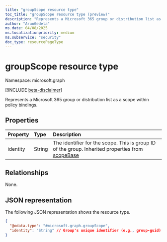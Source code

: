 ```yaml
---
title: "groupScope resource type"
toc_title: "groupScope resource type (preview)"
description: "Represents a Microsoft 365 group or distribution list as a scope within policy bindings."
author: "ArunGedela"
ms.date: 04/08/2025
ms.localizationpriority: medium
ms.subservice: "security"
doc_type: resourcePageType
---
```


# groupScope resource type

Namespace: microsoft.graph

[!INCLUDE [beta-disclaimer](../../includes/beta-disclaimer.md)]

Represents a Microsoft 365 group or distribution list as a scope within policy bindings. 

## Properties

| Property | Type   | Description                                                                                        |
| :------- | :----- | :------------------------------------------------------------------------------------------------- |
| identity | String | The identifier for the scope. This is group ID of the group. Inherited properties from [scopeBase](../resources/scopebase.md)  |

## Relationships

None.

## JSON representation

The following JSON representation shows the resource type.
<!-- {
  "blockType": "resource",
  "@odata.type": "microsoft.graph.groupScope",
  "baseType": "microsoft.graph.scopeBase",
  "openType": false
}-->
``` json
{
  "@odata.type": "#microsoft.graph.groupScope",
  "identity": "String" // Group's unique identifier (e.g., group-guid)
}
```